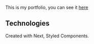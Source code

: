 This is my portfolio, you can see it [here](https://nextjs.org/) 

## Technologies

Created with Next, Styled Components. 

